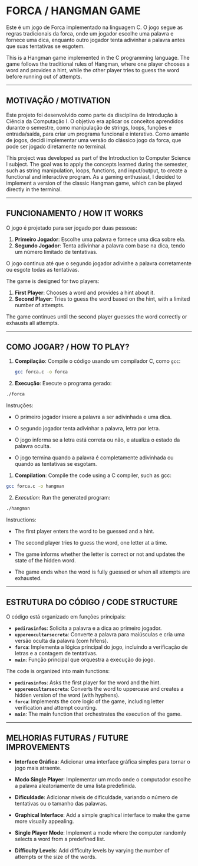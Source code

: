 # FORCA / HANGMAN GAME

Este é um jogo de Forca implementado na linguagem C. O jogo segue as regras tradicionais da forca, onde um jogador escolhe uma palavra e fornece uma dica, enquanto outro jogador tenta adivinhar a palavra antes que suas tentativas se esgotem.

This is a Hangman game implemented in the C programming language. The game follows the traditional rules of Hangman, where one player chooses a word and provides a hint, while the other player tries to guess the word before running out of attempts.

---

## MOTIVAÇÃO / MOTIVATION

Este projeto foi desenvolvido como parte da disciplina de Introdução à Ciência da Computação I. O objetivo era aplicar os conceitos aprendidos durante o semestre, como manipulação de strings, loops, funções e entrada/saída, para criar um programa funcional e interativo. Como amante de jogos, decidi implementar uma versão do clássico jogo da forca, que pode ser jogado diretamente no terminal.

This project was developed as part of the Introduction to Computer Science I subject. The goal was to apply the concepts learned during the semester, such as string manipulation, loops, functions, and input/output, to create a functional and interactive program. As a gaming enthusiast, I decided to implement a version of the classic Hangman game, which can be played directly in the terminal.

---

## FUNCIONAMENTO / HOW IT WORKS

O jogo é projetado para ser jogado por duas pessoas:

1. **Primeiro Jogador**: Escolhe uma palavra e fornece uma dica sobre ela.
2. **Segundo Jogador**: Tenta adivinhar a palavra com base na dica, tendo um número limitado de tentativas.

O jogo continua até que o segundo jogador adivinhe a palavra corretamente ou esgote todas as tentativas.

The game is designed for two players:

1. **First Player**: Chooses a word and provides a hint about it.
2. **Second Player**: Tries to guess the word based on the hint, with a limited number of attempts.

The game continues until the second player guesses the word correctly or exhausts all attempts.

---

## COMO JOGAR? / HOW TO PLAY?

1. **Compilação**: Compile o código usando um compilador C, como `gcc`:
   ```bash
   gcc forca.c -o forca
   ```
2. **Execução**: Execute o programa gerado:
  ```bash
  ./forca
  ```
Instruções:

- O primeiro jogador insere a palavra a ser adivinhada e uma dica.

- O segundo jogador tenta adivinhar a palavra, letra por letra.

- O jogo informa se a letra está correta ou não, e atualiza o estado da palavra oculta.

- O jogo termina quando a palavra é completamente adivinhada ou quando as tentativas se esgotam.

1. **Compilation**: Compile the code using a C compiler, such as gcc:
  ```bash
  gcc forca.c -o hangman
  ```
2. *Execution*: Run the generated program:
  ```bash
  ./hangman
  ```
Instructions:

- The first player enters the word to be guessed and a hint.

- The second player tries to guess the word, one letter at a time.

- The game informs whether the letter is correct or not and updates the state of the hidden word.

- The game ends when the word is fully guessed or when all attempts are exhausted.

---

## ESTRUTURA DO CÓDIGO / CODE STRUCTURE

O código está organizado em funções principais:

- **`pedirasinfos`**: Solicita a palavra e a dica ao primeiro jogador.
- **`uppereocultarsecreta`**: Converte a palavra para maiúsculas e cria uma versão oculta da palavra (com hífens).
- **`forca`**: Implementa a lógica principal do jogo, incluindo a verificação de letras e a contagem de tentativas.
- **`main`**: Função principal que orquestra a execução do jogo.

The code is organized into main functions:

- **`pedirasinfos`**: Asks the first player for the word and the hint.
- **`uppereocultarsecreta`**: Converts the word to uppercase and creates a hidden version of the word (with hyphens).
- **`forca`**: Implements the core logic of the game, including letter verification and attempt counting.
- **`main`**: The main function that orchestrates the execution of the game.

---

## MELHORIAS FUTURAS / FUTURE IMPROVEMENTS

- **Interface Gráfica**: Adicionar uma interface gráfica simples para tornar o jogo mais atraente.
- **Modo Single Player**: Implementar um modo onde o computador escolhe a palavra aleatoriamente de uma lista predefinida.
- **Dificuldade**: Adicionar níveis de dificuldade, variando o número de tentativas ou o tamanho das palavras.

- **Graphical Interface**: Add a simple graphical interface to make the game more visually appealing.
- **Single Player Mode**: Implement a mode where the computer randomly selects a word from a predefined list.
- **Difficulty Levels**: Add difficulty levels by varying the number of attempts or the size of the words.
